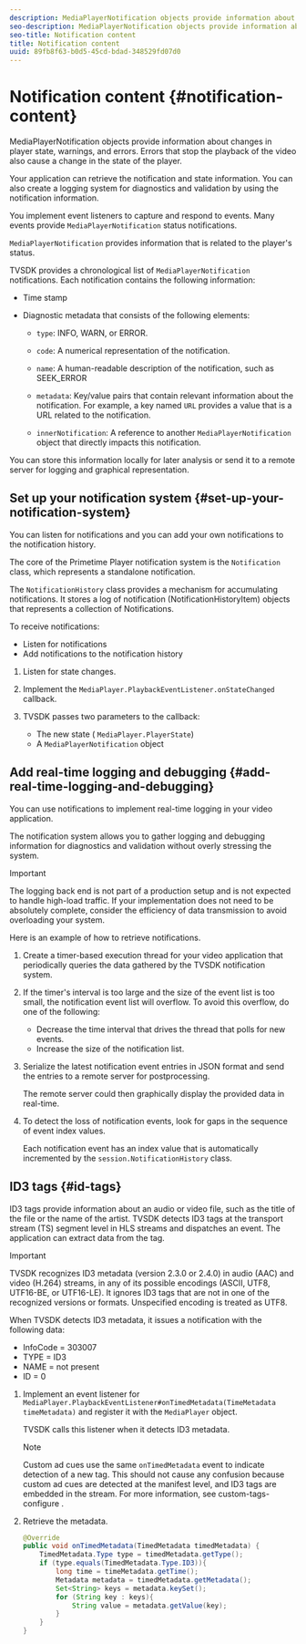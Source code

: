 ```yaml
---
description: MediaPlayerNotification objects provide information about changes in player state, warnings, and errors. Errors that stop the playback of the video also cause a change in the state of the player.
seo-description: MediaPlayerNotification objects provide information about changes in player state, warnings, and errors. Errors that stop the playback of the video also cause a change in the state of the player.
seo-title: Notification content
title: Notification content
uuid: 89fb8f63-b0d5-45cd-bdad-348529fd07d0
---
```


# Notification content {#notification-content}

MediaPlayerNotification objects provide information about changes in player state, warnings, and errors. Errors that stop the playback of the video also cause a change in the state of the player.

Your application can retrieve the notification and state information. You can also create a logging system for diagnostics and validation by using the notification information.

You implement event listeners to capture and respond to events. Many events provide `MediaPlayerNotification` status notifications.

`MediaPlayerNotification` provides information that is related to the player's status.

TVSDK provides a chronological list of `MediaPlayerNotification` notifications. Each notification contains the following information:

* Time stamp 
* Diagnostic metadata that consists of the following elements:

    * `type`: INFO, WARN, or ERROR. 
    * `code`: A numerical representation of the notification. 
    * `name`: A human-readable description of the notification, such as SEEK_ERROR 
    * `metadata`: Key/value pairs that contain relevant information about the notification. For example, a key named `URL` provides a value that is a URL related to the notification. 
    
    * `innerNotification`: A reference to another `MediaPlayerNotification` object that directly impacts this notification.

You can store this information locally for later analysis or send it to a remote server for logging and graphical representation.

## Set up your notification system {#set-up-your-notification-system}

You can listen for notifications and you can add your own notifications to the notification history.

 The core of the Primetime Player notification system is the `Notification` class, which represents a standalone notification.

The `NotificationHistory` class provides a mechanism for accumulating notifications. It stores a log of notification (NotificationHistoryItem) objects that represents a collection of Notifications.

To receive notifications:

* Listen for notifications 
* Add notifications to the notification history

1. Listen for state changes.
1. Implement the `MediaPlayer.PlaybackEventListener.onStateChanged` callback.
1. TVSDK passes two parameters to the callback:

    * The new state ( `MediaPlayer.PlayerState`) 
    * A `MediaPlayerNotification` object

## Add real-time logging and debugging {#add-real-time-logging-and-debugging}

You can use notifications to implement real-time logging in your video application.

The notification system allows you to gather logging and debugging information for diagnostics and validation without overly stressing the system.

>[!IMPORTANT]
>
>The logging back end is not part of a production setup and is not expected to handle high-load traffic. If your implementation does not need to be absolutely complete, consider the efficiency of data transmission to avoid overloading your system.

Here is an example of how to retrieve notifications. 

1. Create a timer-based execution thread for your video application that periodically queries the data gathered by the TVSDK notification system.

1. If the timer's interval is too large and the size of the event list is too small, the notification event list will overflow. To avoid this overflow, do one of the following:

    * Decrease the time interval that drives the thread that polls for new events. 
    * Increase the size of the notification list.

1. Serialize the latest notification event entries in JSON format and send the entries to a remote server for postprocessing.

   The remote server could then graphically display the provided data in real-time.
1. To detect the loss of notification events, look for gaps in the sequence of event index values.

   Each notification event has an index value that is automatically incremented by the `session.NotificationHistory` class.

## ID3 tags {#id-tags}

ID3 tags provide information about an audio or video file, such as the title of the file or the name of the artist. TVSDK detects ID3 tags at the transport stream (TS) segment level in HLS streams and dispatches an event. The application can extract data from the tag.

>[!IMPORTANT]
>
>TVSDK recognizes ID3 metadata (version 2.3.0 or 2.4.0) in audio (AAC) and video (H.264) streams, in any of its possible encodings (ASCII, UTF8, UTF16-BE, or UTF16-LE). It ignores ID3 tags that are not in one of the recognized versions or formats. Unspecified encoding is treated as UTF8.

When TVSDK detects ID3 metadata, it issues a notification with the following data:

* InfoCode = 303007 
* TYPE = ID3 
* NAME = not present 
* ID = 0

1. Implement an event listener for `MediaPlayer.PlaybackEventListener#onTimedMetadata(TimeMetadata timeMetadata)` and register it with the `MediaPlayer` object.

   TVSDK calls this listener when it detects ID3 metadata.

   >[!NOTE]
   >
   >Custom ad cues use the same `onTimedMetadata` event to indicate detection of a new tag. This should not cause any confusion because custom ad cues are detected at the manifest level, and ID3 tags are embedded in the stream. For more information, see  custom-tags-configure .

1. Retrieve the metadata.

   ```java
   @Override 
   public void onTimedMetadata(TimedMetadata timedMetadata) { 
       TimedMetadata.Type type = timedMetadata.getType(); 
       if (type.equals(TimedMetadata.Type.ID3)){ 
           long time = timeMetadata.getTime(); 
           Metadata metadata = timedMetadata.getMetadata(); 
           Set<String> keys = metadata.keySet(); 
           for (String key : keys){ 
               String value = metadata.getValue(key); 
           } 
       } 
   }
   ```